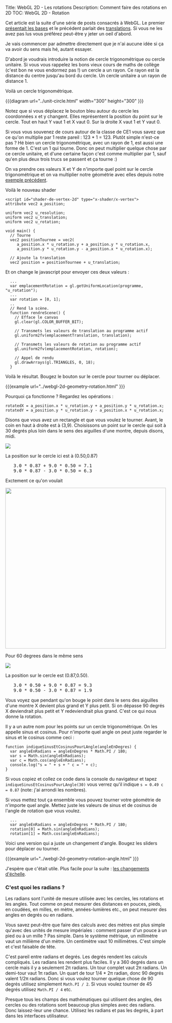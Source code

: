 Title: WebGL 2D - Les rotations
Description: Comment faire des rotations en 2D
TOC: WebGL 2D - Rotation


Cet article est la suite d'une série de posts consacrés à WebGL. Le premier <a href="webgl-fundamentals.html">présentait les bases</a> et le précédent parlait des <a href="webgl-2d-translation.html">translations</a>. Si vous ne les avez pas lus vous préférez peut-être y jeter un oeil d'abord.

Je vais commencer par admettre directement que je n'ai aucune idée si ça va avoir du sens mais hé, autant essayer.
<!--more-->
D'abord je voudrais introduire la notion de cercle trigonométrique ou cercle unitaire. Si vous vous rappelez les bons vieux cours de maths de collège (c'est bon ne vous endormez pas !) un cercle a un rayon. Ce rayon est la distance du centre jusqu'au bord du cercle. Un cercle unitaire a un rayon de distance 1.

Voilà un cercle trigonométrique.

{{{diagram url="../unit-circle.html" width="300" height="300" }}}

Notez que si vous déplacez le bouton bleu autour du cercle les coordonnées x et y changent. Elles représentent la position du point sur le cercle. Tout en haut Y vaut 1 et X vaut 0. Sur la droite X vaut 1 et Y vaut 0. 

Si vous vous souvenez de cours autour de la classe de CE1 vous savez que ce qu'on multiplie par 1 reste pareil : 123 * 1 = 123. Plutôt simple n'est-ce pas ? Hé bien un cercle trigonométrique, avec un rayon de 1, est aussi une forme de 1. C'est un 1 qui tourne. Donc on peut multiplier quelque chose par ce cercle unitaire, et d'une certaine façon c'est comme multiplier par 1, sauf qu'en plus deux trois trucs se passent et ça tourne :)

On va prendre ces valeurs X et Y de n'importe quel point sur le cercle trigonométrique et on va multiplier notre géométrie avec elles depuis notre <a href="webgl-2d-translation.html">exemple précédent</a>.

Voilà le nouveau shader

    <script id="shader-de-vertex-2d" type="x-shader/x-vertex">
    attribute vec2 a_position;

    uniform vec2 u_resolution;
    uniform vec2 u_translation;
    uniform vec2 u_rotation;

    void main() {
      // Tourne
      vec2 positionTournee = vec2(
         a_position.x * u_rotation.y + a_position.y * u_rotation.x,
         a_position.y * u_rotation.y - a_position.x * u_rotation.x);

      // Ajoute la translation
      vec2 position = positionTournee + u_translation;

Et on change le javascript pour envoyer ces deux valeurs :

      ...
      var emplacementRotation = gl.getUniformLocation(programme, "u_rotation");
      ...
      var rotation = [0, 1];
      ..
      // Rend la scène.
      function rendreScene() {
        // Efface le canvas
        gl.clear(gl.COLOR_BUFFER_BIT);

        // Transmets les valeurs de translation au programme actif
        gl.uniform2fv(emplacementTranslation, translation);

        // Transmets les valeurs de rotation au programme actif
        gl.uniform2fv(emplacementRotation, rotation);

        // Appel de rendu
        gl.drawArrays(gl.TRIANGLES, 0, 18);
      }

Voilà le résultat. Bougez le bouton sur le cercle pour tourner ou déplacer.

{{{example url="../webgl-2d-geometry-rotation.html" }}}

Pourquoi ça fonctionne ? Regardez les opérations :

    rotatedX = a_position.x * u_rotation.y + a_position.y * u_rotation.x;
    rotatedY = a_position.y * u_rotation.y - a_position.x * u_rotation.x;

Disons que vous avez un rectangle et que vous voulez le tourner. Avant, le coin en haut à droite est à (3,9). Choisissons un point sur le cercle qui soit à 30 degrés plus loin dans le sens des aiguilles d'une montre, depuis disons, midi.

<img src="../resources/rotate-30.png" class="webgl_center" />

La position sur le cercle ici est à (0.50,0.87)

<pre class="webgl_center">
   3.0 * 0.87 + 9.0 * 0.50 = 7.1
   9.0 * 0.87 - 3.0 * 0.50 = 6.3
</pre>

Exctement ce qu'on voulait

<img src="../resources/rotation-drawing.svg" width="500" class="webgl_center"/>

Pour 60 degrees dans le même sens

<img src="../resources/rotate-60.png" class="webgl_center" />

La position sur le cercle est (0.87,0.50).

<pre class="webgl_center">
   3.0 * 0.50 + 9.0 * 0.87 = 9.3
   9.0 * 0.50 - 3.0 * 0.87 = 1.9
</pre>

Vous voyez que pendant qu'on bouge le point dans le sens des aiguilles d'une montre X devient plus grand et Y plus petit. Si on dépasse 90 degrés X deviendrait plus petit et Y redeviendrait plus grand. C'est ce qui nous donne la rotation. 

Il y a un autre nom pour les points sur un cercle trigonométrique. On les appelle sinus et cosinus. Pour n'importe quel angle on peut juste regarder le sinus et le cosinus comme ceci :

    function indiqueSinusEtCosinusPourLAngle(angleEnDegres) {
      var angleEnRadians = angleEnDegres * Math.PI / 180;
      var s = Math.sin(angleEnRadians);
      var c = Math.cos(angleEnRadians);
      console.log("s = " + s + " c = " + c);
    }

Si vous copiez et collez ce code dans la console du navigateur et tapez `indiqueSinusEtCosinusPourLAngle(30)` vous verrez qu'il indique `s = 0.49 c = 0.87` (note: j'ai arrondi les nombres).

Si vous mettez tout ça ensemble vous pouvez tourner votre géométrie de n'importe quel angle. Mettez juste les valeurs de sinus et de cosinus de l'angle de rotation que vous voulez.

      ...
      var angleEnRadians = angleEnDegres * Math.PI / 180;
      rotation[0] = Math.sin(angleEnRadians);
      rotation[1] = Math.cos(angleEnRadians);

Voici une version qui a juste un changement d'angle. Bougez les sliders pour déplacer ou tourner.

{{{example url="../webgl-2d-geometry-rotation-angle.html" }}}

J'espère que c'était utile. Plus facile pour la suite : <a href="webgl-2d-scale.html">les changements d'échelle</a>.

<div class="webgl_bottombar"><h3>C'est quoi les radians ?</h3>
<p>
Les radians sont l'unité de mesure utilisée avec les cercles, les rotations et les angles. Tout comme on peut mesurer des distances en pouces, pieds, en coudées, en milles, en mètre, années-lumières etc., on peut mesurer des angles en degrés ou en radians.
</p>
<p>
Vous savez peut-être que faire des calculs avec des mètres est plus simple qu'avec des unités de mesure impériales : comment passer d'un pouce à un pied ou à un mille ? Pas simple. Dans le système métrique, un millimètre vaut un millième d'un mètre. Un centimètre vaut 10 millimètres. C'est simple et c'est faisable de tête.
</p>
<p>
C'est pareil entre radians et degrés. Les degrés rendent les calculs compliqués. Les radians les rendent plus faciles. Il y a 360 degrés dans un cercle mais il y a seulement 2π radians. Un tour complet vaut 2π radians. Un demi-tour vaut 1π radian. Un quart de tour 1/4 * 2π radian, donc 90 degrés valent 1/2π radians. Donc si vous voulez tourner quelque chose de 90 degrés utilisez simplement <code>Math.PI / 2</code>. Si vous voulez tourner de 45 degrés utilisez <code>Math.PI / 4</code> etc.
</p>
<p>
Presque tous les champs des mathématiques qui utilisent des angles, des cercles ou des rotations sont beaucoup plus simples avec des radians. Donc laissez-leur une chance. Utilisez les radians et pas les degrés, à part dans les interfaces utilisateur.
</p>
</div>